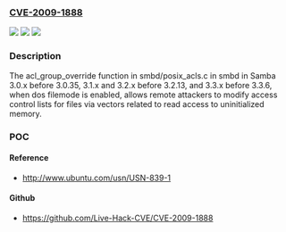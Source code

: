 ### [CVE-2009-1888](https://cve.mitre.org/cgi-bin/cvename.cgi?name=CVE-2009-1888)
![](https://img.shields.io/static/v1?label=Product&message=n%2Fa&color=blue)
![](https://img.shields.io/static/v1?label=Version&message=%3D%20n%2Fa%20&color=brighgreen)
![](https://img.shields.io/static/v1?label=Vulnerability&message=n%2Fa&color=brighgreen)

### Description

The acl_group_override function in smbd/posix_acls.c in smbd in Samba 3.0.x before 3.0.35, 3.1.x and 3.2.x before 3.2.13, and 3.3.x before 3.3.6, when dos filemode is enabled, allows remote attackers to modify access control lists for files via vectors related to read access to uninitialized memory.

### POC

#### Reference
- http://www.ubuntu.com/usn/USN-839-1

#### Github
- https://github.com/Live-Hack-CVE/CVE-2009-1888

